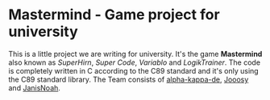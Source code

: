 # Mastermind - Game project for university
 This is a little project we are writing for university. It's the game **Mastermind** also known as *SuperHirn*, *Super Code*, *Variablo* and *LogikTrainer*.
 The code is completely written in C according to the C89 standard and it's only using the C89 standard library.
 The Team consists of [alpha-kappa-de](https://github.com/alpha-kappa-de), [Jooosy](https://github.com/Jooosy) and [JanisNoah](https://github.com/JanisNoah).

